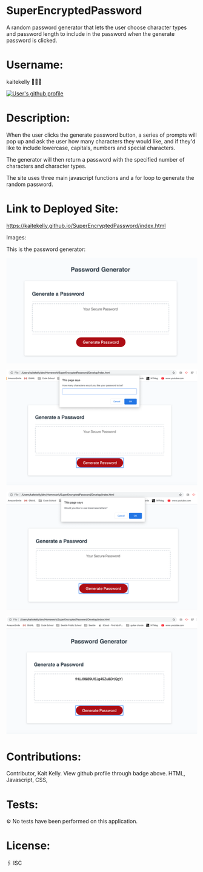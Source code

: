 # SuperEncryptedPassword
A random password generator that lets the user choose character types and password length to include 
in the password when the generate password is clicked. 

# Username: 
kaitekelly 👩🏻‍💻

<a href="https://github.com/kaitekelly"><img src="https://img.shields.io/badge/Github%20page-kaitekelly-1abc9c.svg" alt="User's github profile"></a>


# Description:
When the user clicks the generate password button, a series of prompts will pop up and ask the user
how many characters they would like, and if they'd like to include lowercase, capitals, numbers and special characters. 

The generator will then return a password with the specified number of characters and character types. 

The site uses three main javascript functions and a for loop to generate the random password.


# Link to Deployed Site:
https://kaitekelly.github.io/SuperEncryptedPassword/index.html


Images: 

This is the password generator: 

![Password Generator Screenshot](https://github.com/kaitekelly/SuperEncryptedPassword/blob/master/Develop/Assets/Screen%20Shot%202020-04-11%20at%2010.23.29%20PM.png)


![Prompt to Enter number of characters](https://github.com/kaitekelly/SuperEncryptedPassword/blob/master/Develop/Assets/Screen%20Shot%202020-04-11%20at%2010.23.44%20PM.png)

![Prompt to Enter type of chacacter](https://github.com/kaitekelly/SuperEncryptedPassword/blob/master/Develop/Assets/Screen%20Shot%202020-04-11%20at%2010.24.22%20PM.png)

![Generated Password](https://github.com/kaitekelly/SuperEncryptedPassword/blob/master/Develop/Assets/Screen%20Shot%202020-04-11%20at%2010.24.55%20PM.png)

# Contributions: 
Contributor, Kait Kelly. View github profile through badge above. 
HTML, Javascript, CSS, 

# Tests: 
⚙️ No tests have been performed on this application. 

# License: 
🖇 ISC

